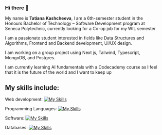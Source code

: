 ### Hi there 👋
My name is **Tatiana Kashcheeva**, I am a 6th-semester student in the Honours Bachelor of Technology – Software Development program at Seneca Polytechnic, currently looking for a Co-op job for my WIL semester 

I am a passionate student interested in fields like Data Structures and Algorithms, Frontend and Backend development, UI/UX design.

I am working on a group project using Next js, Tailwind, Typescript, MongoDB, and Postgres.

I am currently learning AI fundamentals with a Codecademy course as I feel that it is the future of the world and I want to keep up

## My skills include:

Web development: 
[![My Skills](https://skillicons.dev/icons?i=js,html,css,tailwind,cs,vercel,ts,react,nodejs,nextjs)](https://skillicons.dev)

Programming Languages: [![My Skills](https://skillicons.dev/icons?i=cpp,py)](https://skillicons.dev)

Software: [![My Skills](https://skillicons.dev/icons?i=vscode,visualstudio,powershell)](https://skillicons.dev)

Databases: [![My Skills](https://skillicons.dev/icons?i=postgres,MySQL,mongodb)](https://skillicons.dev)
<!--
**Amoraa/Amoraa** is a ✨ _special_ ✨ repository because its `README.md` (this file) appears on your GitHub profile.

Here are some ideas to get you started:

- 🔭 I’m currently working on ...
- 🌱 I’m currently learning ...
- 👯 I’m looking to collaborate on ...
- 🤔 I’m looking for help with ...
- 💬 Ask me about ...
- 📫 How to reach me: ...
- 😄 Pronouns: ...
- ⚡ Fun fact: ...
-->
